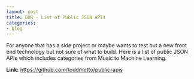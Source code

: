 ```yaml
---
layout: post
title: DDR - List of Public JSON APIs
categories:
- blog
---
```


For anyone that has a side project or maybe wants to test out a new front end technology but not sure of what to build. Here is a list of public JSON APIs which includes categories from Music to Machine Learning.

**Link:** <https://github.com/toddmotto/public-apis>
